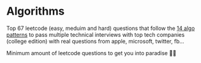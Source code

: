 # Algorithms
Top 67 leetcode (easy, meduim and hard) questions that follow the [14 algo patterns](https://hackernoon.com/14-patterns-to-ace-any-coding-interview-question-c5bb3357f6ed) to pass multiple technical interviews with top tech companies (college edition) with real questions from apple, microsoft, twitter, fb...

Minimum amount of leetcode questions to get you into paradise 🌴🍹
